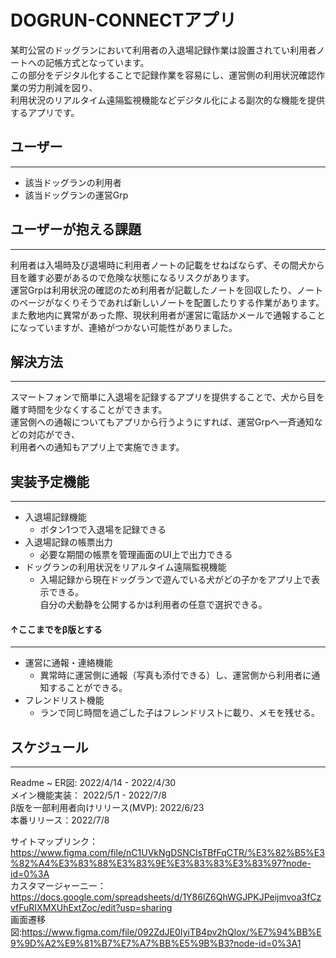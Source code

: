 # DOGRUN-CONNECTアプリ
某町公営のドッグランにおいて利用者の入退場記録作業は設置されてい利用者ノートへの記帳方式となっています。<br>
この部分をデジタル化することで記録作業を容易にし、運営側の利用状況確認作業の労力削減を図り、<br>
利用状況のリアルタイム遠隔監視機能などデジタル化による副次的な機能を提供するアプリです。<br>

## ユーザー
---
- 該当ドッグランの利用者
- 該当ドッグランの運営Grp

## ユーザーが抱える課題
---
利用者は入場時及び退場時に利用者ノートの記載をせねばならず、その間犬から目を離す必要があるので危険な状態になるリスクがあります。<br>
運営Grpは利用状況の確認のため利用者が記載したノートを回収したり、ノートのページがなくりそうであれば新しいノートを配置したりする作業があります。<br>
また敷地内に異常があった際、現状利用者が運営に電話かメールで通報することになっていますが、連絡がつかない可能性がありました。<br>

## 解決方法
---
スマートフォンで簡単に入退場を記録するアプリを提供することで、犬から目を離す時間を少なくすることができます。<br>
運営側への通報についてもアプリから行うようにすれば、運営Grpへ一斉通知などの対応ができ、<br>
利用者への通知もアプリ上で実施できます。<br>

## 実装予定機能
---
- 入退場記録機能
  - ボタン1つで入退場を記録できる
- 入退場記録の帳票出力
  - 必要な期間の帳票を管理画面のUI上で出力できる
- ドッグランの利用状況をリアルタイム遠隔監視機能
  - 入場記録から現在ドッグランで遊んでいる犬がどの子かをアプリ上で表示できる。<br>自分の犬動静を公開するかは利用者の任意で選択できる。

#### ↑ここまでをβ版とする
---
- 運営に通報・連絡機能
  - 異常時に運営側に通報（写真も添付できる）し、運営側から利用者に通知することができる。
- フレンドリスト機能
  - ランで同じ時間を過ごした子はフレンドリストに載り、メモを残せる。

## スケジュール
---
Readme ~ ER図: 2022/4/14 - 2022/4/30<br>
メイン機能実装： 2022/5/1 - 2022/7/8<br>
β版を一部利用者向けリリース(MVP): 2022/6/23<br>
本番リリース：2022/7/8<br>

サイトマップリンク：https://www.figma.com/file/nC1UVkNgDSNCIsTBfFqCTR/%E3%82%B5%E3%82%A4%E3%83%88%E3%83%9E%E3%83%83%E3%83%97?node-id=0%3A<br>
カスタマージャーニー：https://docs.google.com/spreadsheets/d/1Y86lZ6QhWGJPKJPeijmvoa3fCzvfFuRIXMXUhExtZoc/edit?usp=sharing<br>
画面遷移図:https://www.figma.com/file/092ZdJE0IyiTB4pv2hQlox/%E7%94%BB%E9%9D%A2%E9%81%B7%E7%A7%BB%E5%9B%B3?node-id=0%3A1<br>
